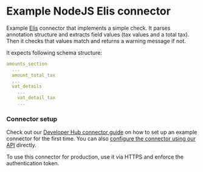 # Example NodeJS Elis connector
Example [Elis](https://rossum.ai/data-capture#elis_page) connector that implements a simple check. It parses annotation structure and extracts field values (tax values and a total tax). Then it checks that values match and returns a warning message if not.

It expects following schema structure:

```yaml
amounts_section
  ...
  amount_total_tax
  ...
  vat_details
    ...
    vat_detail_tax
    ...
```

### Connector setup
Check out our [Developer Hub connector guide](https://developers.rossum.ai/docs/your-first-connector) on how to set up
an example connector for the first time. You can also [configure the connector using our API](https://api.elis.rossum.ai/docs/#create-a-new-connector)
directly.

To use this connector for production, use it via HTTPS and enforce the authentication token.
